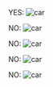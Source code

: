 
YES: ![car](https://marcusjones.github.io/ai.drive/Post1_2018FEB02/Car1.jpg)

NO: ![car](https://github.com/MarcusJones/ai.drive/blob/master/docs/Post1_2018FEB02/Car1.jpg)

NO: ![car](https://github.com/MarcusJones/ai.drive/blob/master/docs/Post1_2018FEB02/Car1.jpg)


NO: ![car](https://marcusjones.github.io/ai.drive/docs/Post1_2018FEB02/Car1.jpg)

NO: ![car](https://marcusjones.github.io/ai.drive/blob/master/docs/Post1_2018FEB02/Car1.jpg)
